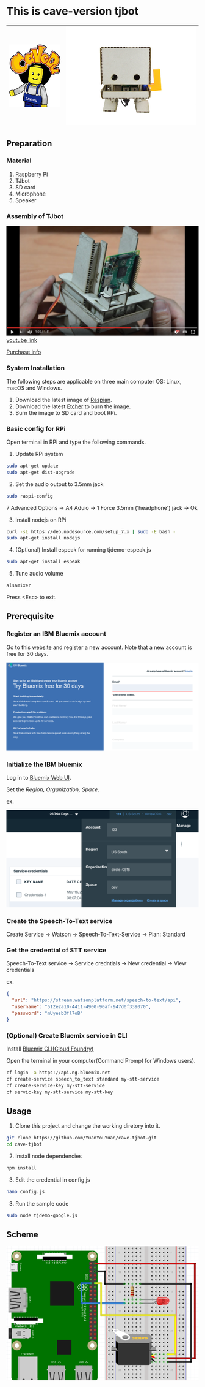 # This is cave-version tjbot

| ![cavedu](./pic/cavedu.png) | ![cave-tjbot](./pic/cave-tjbot.jpg) |
|-----------------------------|-------------------------------------|

## Preparation

### Material

1. Raspberry Pi
2. TJbot
3. SD card
4. Microphone
5. Speaker

### Assembly of TJbot

![](./pic/tjbot-assembly.png)
[youtube link](https://www.youtube.com/watch?v=MpL4BeQ3Nqc)

[Purchase info](http://shop.robotkingdom.com.tw/tjbot01.html)

### System Installation

The following steps are applicable on three main computer OS: Linux, macOS and Windows.

1. Download the latest image of [Raspian](https://www.raspberrypi.org/downloads/raspbian/).
2. Download the latest [Etcher](https://etcher.io/) to burn the image.
3. Burn the image to SD card and boot RPi.

### Basic config for RPi

Open terminal in RPi and type the following commands.

1. Update RPi system

```sh
sudo apt-get update
sudo apt-get dist-upgrade
```

2. Set the audio output to 3.5mm jack

```sh
sudo raspi-config
```
7 Advanced Options -> A4 Aduio -> 1 Force 3.5mm ('headphone') jack -> Ok

3. Install nodejs on RPi

```sh
curl -sL https://deb.nodesource.com/setup_7.x | sudo -E bash -
sudo apt-get install nodejs
```

4. (Optional) Install espeak for running tjdemo-espeak.js

```sh
sudo apt-get install espeak
```

5. Tune audio volume

```sh
alsamixer
```

Press \<Esc\> to exit.

## Prerequisite

### Register an IBM Bluemix account

Go to this [website](https://console.ng.bluemix.net/registration/) and register a new account.
Note that a new account is free for 30 days.

![](./pic/ibm-registration.png)

### Initialize the IBM bluemix

Log in to [Bluemix Web UI](console.ng.bluemix.net).

Set the *Region, Organization, Space*.

ex.

![](./pic/ibm-account-info.png)

### Create the Speech-To-Text service

Create Service -> Watson -> Speech-To-Text-Service -> Plan: Standard

### Get the credential of STT service

Speech-To-Text service -> Service credntials -> New credential -> View credentials

ex.

```json
{
  "url": "https://stream.watsonplatform.net/speech-to-text/api",
  "username": "512e2a10-4411-4900-90af-947d0f339070",
  "password": "mUyesb3fl7oB"
}

```


### (Optional) Create Bluemix service in CLI

Install [Bluemix CLI(Cloud Foundry)](https://clis.ng.bluemix.net/ui/home.html)

Open the terminal in your computer(Command Prompt for Windows users).

```sh
cf login -a https://api.ng.bluemix.net
cf create-service speech_to_text standard my-stt-service
cf create-service-key my-stt-service
cf servic-key my-stt-service my-stt-key
```


## Usage 

1. Clone this project and change the working diretory into it.

```sh
git clone https://github.com/YuanYouYuan/cave-tjbot.git
cd cave-tjbot
```

2. Install node dependencies

```sh
npm install
```

3. Edit the credential in config.js

```sh
nano config.js
```

3. Run the sample code

```sh
sudo node tjdemo-google.js
```

## Scheme

![](./pic/tjbot-scheme.png)
